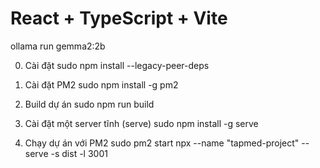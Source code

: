 # React + TypeScript + Vite

ollama run gemma2:2b

0. Cài đặt
   sudo npm install --legacy-peer-deps

1. Cài đặt PM2
   sudo npm install -g pm2

2. Build dự án
   sudo npm run build

3. Cài đặt một server tĩnh (serve)
   sudo npm install -g serve

4. Chạy dự án với PM2
   sudo pm2 start npx --name "tapmed-project" -- serve -s dist -l 3001
